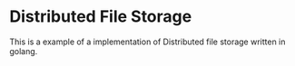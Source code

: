 # Distributed File Storage

This is a example of a implementation of Distributed file storage written in golang.
